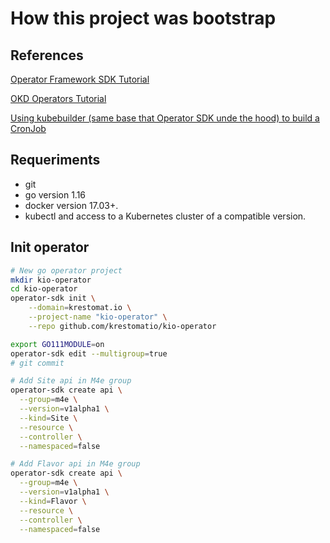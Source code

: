 # How this project was bootstrap
## References
[Operator Framework SDK Tutorial](https://v1-9-x.sdk.operatorframework.io/docs/building-operators/golang/tutorial/)

[OKD Operators Tutorial](https://docs.okd.io/latest/operators/operator_sdk/golang/osdk-golang-tutorial.html)

[Using kubebuilder (same base that Operator SDK unde the hood) to build a CronJob](https://book.kubebuilder.io/cronjob-tutorial/cronjob-tutorial.html)
## Requeriments
* git
* go version 1.16
* docker version 17.03+.
* kubectl and access to a Kubernetes cluster of a compatible version.

## Init operator
```bash
# New go operator project
mkdir kio-operator
cd kio-operator
operator-sdk init \
    --domain=krestomat.io \
    --project-name "kio-operator" \
    --repo github.com/krestomatio/kio-operator

export GO111MODULE=on
operator-sdk edit --multigroup=true
# git commit

# Add Site api in M4e group
operator-sdk create api \
  --group=m4e \
  --version=v1alpha1 \
  --kind=Site \
  --resource \
  --controller \
  --namespaced=false

# Add Flavor api in M4e group
operator-sdk create api \
  --group=m4e \
  --version=v1alpha1 \
  --kind=Flavor \
  --resource \
  --controller \
  --namespaced=false
```
